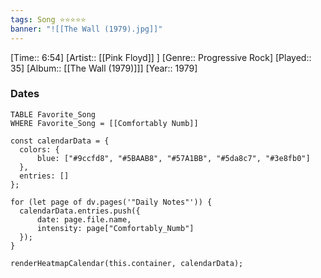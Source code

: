 ```yaml
---
tags: Song ⭐⭐⭐⭐⭐ 
banner: "![[The Wall (1979).jpg]]"
---
```

[Time:: 6:54]
[Artist:: [[Pink Floyd]] ]
[Genre:: Progressive Rock]
[Played:: 35]
[Album:: [[The Wall (1979)]]]
[Year:: 1979]
### Dates
````dataview
TABLE Favorite_Song
WHERE Favorite_Song = [[Comfortably Numb]]
````

  ```dataviewjs
const calendarData = { 
	colors: { 
		blue: ["#9ccfd8", "#5BAAB8", "#57A1BB", "#5da8c7", "#3e8fb0"] 
	}, 
	entries: [] 
}; 

for (let page of dv.pages('"Daily Notes"')) { 
	calendarData.entries.push({ 
		date: page.file.name, 
		intensity: page["Comfortably_Numb"]
	}); 
} 

renderHeatmapCalendar(this.container, calendarData);
```
